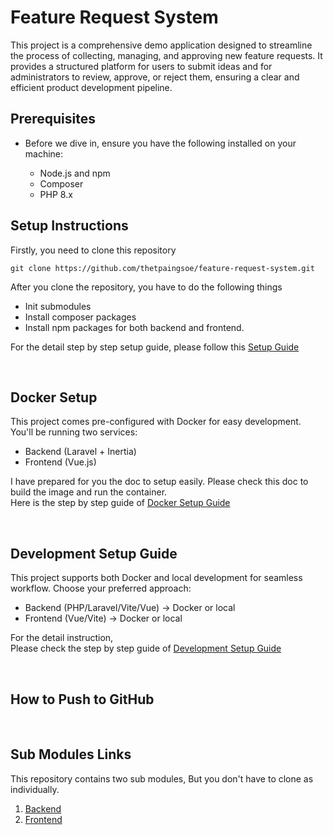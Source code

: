  # Feature Request System

This project is a comprehensive demo application designed to streamline the process of collecting, managing, and approving new feature requests. It provides a structured platform for users to submit ideas and for administrators to review, approve, or reject them, ensuring a clear and efficient product development pipeline.

## Prerequisites  
- Before we dive in, ensure you have the following installed on your machine:  

    - Node.js and npm
    - Composer
    - PHP 8.x

## Setup Instructions  

Firstly, you need to clone this repository

    git clone https://github.com/thetpaingsoe/feature-request-system.git

After you clone the repository, you have to do the following things

- Init submodules  
- Install composer packages  
- Install npm packages for both backend and frontend.  

For the detail step by step setup guide, please follow this [Setup Guide](./docs/setup-guide.md)

<br />
  
## Docker Setup
This project comes pre-configured with Docker for easy development. You'll be running two services:

- Backend (Laravel + Inertia)
- Frontend (Vue.js)

I have prepared for you the doc to setup easily. Please check this doc to build the image and run the container.    
Here is the step by step guide of [Docker Setup Guide](./docs/docker-guide.md)
  
<br />

## Development Setup Guide

This project supports both Docker and local development for seamless workflow. Choose your preferred approach:

- Backend (PHP/Laravel/Vite/Vue) → Docker or local
- Frontend (Vue/Vite) → Docker or local 

For the detail instruction,  
Please check the step by step guide of [Development Setup Guide](./docs/development-setup-guide.md)

<br />

## How to Push to GitHub

<br />

## Sub Modules Links
This repository contains two sub modules, But you don't have to clone as individually. 
1. [Backend](https://github.com/thetpaingsoe/feature-request-system-be)
2. [Frontend](https://github.com/thetpaingsoe/feature-request-system-fe)

<br />  
<br />  
<br />  
<br />  
<br />  


